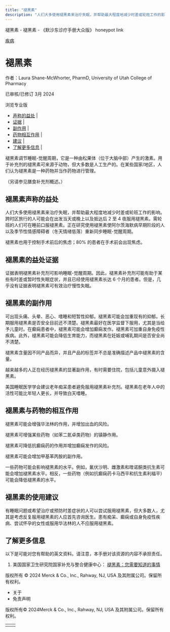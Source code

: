 ```yaml
---
title: "褪黑素"
description: "人们大多使用褪黑素来治疗失眠，并帮助最大程度地减少时差或轮班工作的影响。跨时区旅行的人可能会在出发当天或晚上以及抵达后 2 至 4 夜服用褪黑素。需轮班的人们可在睡前口服褪黑素。正在研究使用褪黑素使阿尔茨海默病早期阶段的人以及季节性情感障碍者（冬天情绪低落）重新同步睡眠-觉醒周期。"
---
```


﻿褪黑素 \- 褪黑素 \- 《默沙东诊疗手册大众版》 honeypot link



[疾病](https://www.merckmanuals.com/home/resourcespages/healthyliving_rel2.3)

# 褪黑素

作者：Laura Shane-McWhorter, PharmD, University of Utah College of Pharmacy

已审核/已修订 3月 2024

浏览专业版

- [声称的益处](#声称的益处_v61152018_zh) \|
- [证据](#证据_v61152023_zh) \|
- [副作用](#副作用_v61152026_zh) \|
- [药物相互作用](#药物相互作用_v61152031_zh) \|
- [建议](#建议_v61152034_zh) \|
- [了解更多信息](#了解更多信息_v88388502_zh) \|

褪黑素调节睡眠-觉醒周期，它是一种由松果体（位于大脑中部）产生的激素。用于补充剂的褪黑素可来源于动物，但大多数是人工生产的。在某些国家/地区，人们认为褪黑素是一种药物并当作药物进行管理。

（另请参见膳食补充剂概述。）

## 褪黑素声称的益处

人们大多使用褪黑素来治疗失眠，并帮助最大程度地减少时差或轮班工作的影响。跨时区旅行的人可能会在出发当天或晚上以及抵达后 2 至 4 夜服用褪黑素。需轮班的人们可在睡前口服褪黑素。正在研究使用褪黑素使阿尔茨海默病早期阶段的人以及季节性情感障碍者（冬天情绪低落）重新同步睡眠-觉醒周期。

褪黑素也用于控制手术前后的焦虑；80% 的患者在手术前会出现焦虑。

## 褪黑素的益处证据

证据表明褪黑素补充剂可影响睡眠-觉醒周期。因此，褪黑素补充剂可能有助于某些有时差或暂时性失眠症状，并且已经使用褪黑素长达 6 个月的患者。但是，几乎没有证据表明褪黑素可有效治疗慢性失眠。

## 褪黑素的副作用

可出现头痛、头晕、恶心、嗜睡和短暂性抑郁。褪黑素可能会加重现有的抑郁。长期服用褪黑素是否安全目前还不清楚。褪黑素最好在医学监督下服用，尤其是当给予儿童时。在癫痫患者中，褪黑素可能会增加癫痫发作。褪黑素可加重自身免疫性疾病。此外，褪黑素可能会降低生育能力，而褪黑素在妊娠或哺乳期间是否安全尚不清楚。

褪黑素含量因不同产品而异，并且产品的标签并不总是准确描述产品中褪黑素的含量。

越来越多的人正在经历褪黑素的显著副作用，有时需要住院，包括儿童意外摄入褪黑素。

美国睡眠医学学会建议老年痴呆患者避免服用褪黑素补充剂。褪黑素在老年人中的活性可能比年轻人更长，并导致白天嗜睡。

## 褪黑素与药物的相互作用

褪黑素可能会增强华法林的作用，并增加出血的风险。

褪黑素可增强某些药物（如苯二氮卓类药物）的镇静作用。

褪黑素可降低抗癫痫药的作用并增加癫痫发作的风险。

褪黑素可能会增加甲基苯丙胺的副作用。

一些药物可能会影响褪黑素的水平。例如，氟伏沙明、雌激素和喹诺酮类抗生素可能会增加褪黑素水平。相反，一些药物（例如抗癫痫药卡马西平和抗生素利福平）可能会降低褪黑素的水平。

## 褪黑素的使用建议

有睡眠问题或希望治疗或预防时差症状的人可以尝试服用褪黑素，但大多数人，尤其是考虑反复服用褪黑素的人应首先咨询医生。患有痴呆、癫痫或自身免疫性疾病、尝试怀孕的女性或服用华法林的人不应服用褪黑素。

## 了解更多信息

以下是可能对您有帮助的英文资料。请注意，本手册对该资源的内容不承担责任。

1. 美国国家卫生研究院国家补充与整合健康中心： [褪黑素：您需要知道的事情](https://www.nccih.nih.gov/health/melatonin-what-you-need-to-know)




版权所有 © 2024
Merck & Co., Inc., Rahway, NJ, USA 及其附属公司。保留所有权利。

- 关于
- 免责声明

版权所有© 2024Merck & Co., Inc., Rahway, NJ, USA 及其附属公司。保留所有权利。

|     |     |
| --- | --- |
|  |  |
